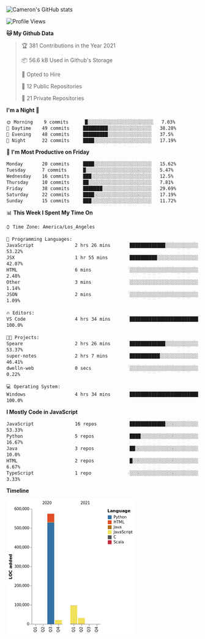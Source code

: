 ![Cameron's GitHub stats](https://github-readme-stats.vercel.app/api?username=gouldcs&show_icons=true&theme=great-gatsby&show_icons=true&count_private=true)


<!--START_SECTION:waka-->
![Profile Views](http://img.shields.io/badge/Profile%20Views-71-blue)

**🐱 My Github Data** 

> 🏆 381 Contributions in the Year 2021
 > 
> 📦 56.6 kB Used in Github's Storage 
 > 
> 💼 Opted to Hire
 > 
> 📜 12 Public Repositories 
 > 
> 🔑 21 Private Repositories  
 > 
**I'm a Night 🦉** 

```text
🌞 Morning    9 commits      █░░░░░░░░░░░░░░░░░░░░░░░░   7.03% 
🌆 Daytime    49 commits     █████████░░░░░░░░░░░░░░░░   38.28% 
🌃 Evening    48 commits     █████████░░░░░░░░░░░░░░░░   37.5% 
🌙 Night      22 commits     ████░░░░░░░░░░░░░░░░░░░░░   17.19%

```
📅 **I'm Most Productive on Friday** 

```text
Monday       20 commits     ████░░░░░░░░░░░░░░░░░░░░░   15.62% 
Tuesday      7 commits      █░░░░░░░░░░░░░░░░░░░░░░░░   5.47% 
Wednesday    16 commits     ███░░░░░░░░░░░░░░░░░░░░░░   12.5% 
Thursday     10 commits     ██░░░░░░░░░░░░░░░░░░░░░░░   7.81% 
Friday       38 commits     ███████░░░░░░░░░░░░░░░░░░   29.69% 
Saturday     22 commits     ████░░░░░░░░░░░░░░░░░░░░░   17.19% 
Sunday       15 commits     ███░░░░░░░░░░░░░░░░░░░░░░   11.72%

```


📊 **This Week I Spent My Time On** 

```text
⌚︎ Time Zone: America/Los_Angeles

💬 Programming Languages: 
JavaScript               2 hrs 26 mins       █████████████░░░░░░░░░░░░   53.22% 
JSX                      1 hr 55 mins        ██████████░░░░░░░░░░░░░░░   42.07% 
HTML                     6 mins              ░░░░░░░░░░░░░░░░░░░░░░░░░   2.48% 
Other                    3 mins              ░░░░░░░░░░░░░░░░░░░░░░░░░   1.14% 
JSON                     2 mins              ░░░░░░░░░░░░░░░░░░░░░░░░░   1.09%

🔥 Editors: 
VS Code                  4 hrs 34 mins       █████████████████████████   100.0%

🐱‍💻 Projects: 
Speare                   2 hrs 26 mins       █████████████░░░░░░░░░░░░   53.37% 
super-notes              2 hrs 7 mins        ███████████░░░░░░░░░░░░░░   46.41% 
dwelln-web               0 secs              ░░░░░░░░░░░░░░░░░░░░░░░░░   0.22%

💻 Operating System: 
Windows                  4 hrs 34 mins       █████████████████████████   100.0%

```

**I Mostly Code in JavaScript** 

```text
JavaScript               16 repos            █████████████░░░░░░░░░░░░   53.33% 
Python                   5 repos             ████░░░░░░░░░░░░░░░░░░░░░   16.67% 
Java                     3 repos             ██░░░░░░░░░░░░░░░░░░░░░░░   10.0% 
HTML                     2 repos             █░░░░░░░░░░░░░░░░░░░░░░░░   6.67% 
TypeScript               1 repo              ░░░░░░░░░░░░░░░░░░░░░░░░░   3.33%

```


**Timeline**

![Chart not found](https://raw.githubusercontent.com/gouldcs/gouldcs/main/charts/bar_graph.png) 


<!--END_SECTION:waka-->

<!--
**gouldcs/gouldcs** is a ✨ _special_ ✨ repository because its `README.md` (this file) appears on your GitHub profile.

Here are some ideas to get you started:

- 🔭 I’m currently working on ...
- 🌱 I’m currently learning ...
- 👯 I’m looking to collaborate on ...
- 🤔 I’m looking for help with ...
- 💬 Ask me about ...
- 📫 How to reach me: ...
- 😄 Pronouns: ...
- ⚡ Fun fact: ...
-->
